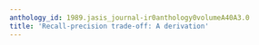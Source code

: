 ```yaml
---
anthology_id: 1989.jasis_journal-ir0anthology0volumeA40A3.0
title: 'Recall-precision trade-off: A derivation'
---
```

